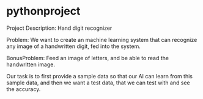 # pythonproject


Project Description: Hand digit recognizer

Problem: We want to create an machine learning system that can recognize any image of a handwritten digit, fed into the system.

BonusProblem: Feed an image of letters, and be able to read the handwritten image.

Our task is to first provide a sample data so that our AI can learn from this sample data, and then we want a test data, that we can test with and see the accuracy.
